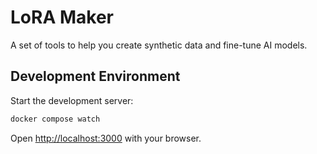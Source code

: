 # LoRA Maker

A set of tools to help you create synthetic data and fine-tune AI models.

## Development Environment

Start the development server:

```bash
docker compose watch
```

Open [http://localhost:3000](http://localhost:3000) with your browser.
